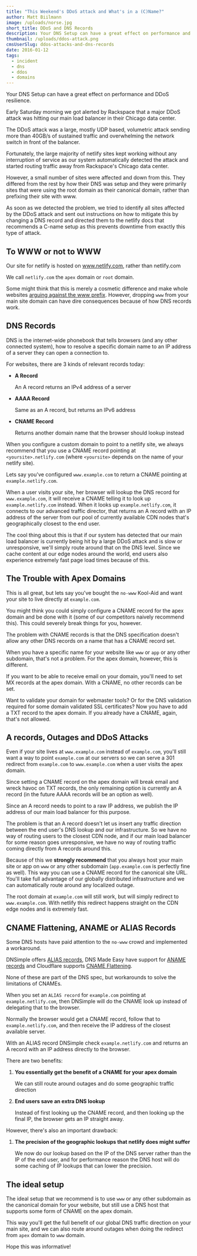 ```yaml
---
title: "This Weekend's DDoS attack and What's in a (C)Name?"
author: Matt Biilmann
image: /uploads/norse.jpg
short_title: DDoS and DNS Records
description: Your DNS Setup can have a great effect on performance and DDoS resilience.
thumbnail: /uploads/ddos-attack.png
cmsUserSlug: ddos-attacks-and-dns-records
date: 2016-01-12
tags:
  - incident
  - dns
  - ddos
  - domains
---
```


Your DNS Setup can have a great effect on performance and DDoS resilience.

Early Saturday morning we got alerted by Rackspace that a major DDoS attack was hitting our main load balancer in their Chicago data center.

The DDoS attack was a large, mostly UDP based, volumetric attack sending more than 40GB/s of sustained traffic and overwhelming the network switch in front of the balancer.

Fortunately, the large majority of netlify sites kept working without any interruption of service as our system automatically detected the attack and started routing traffic away from Rackspace's Chicago data center.

However, a small number of sites were affected and down from this. They differed from the rest by how their DNS was setup and they were primarily sites that were using the root domain as their canonical domain, rather than prefixing their site with www.

As soon as we detected the problem, we tried to identify all sites affected by the DDoS attack and sent out instructions on how to mitigate this by changing a DNS record and directed them to the netlify docs that recommends a C-name setup as this prevents downtime from exactly this type of attack.

## To WWW or not to WWW

Our site for netlify is hosted on www.netlify.com, rather than netlify.com

We call `netlify.com` the `apex` domain or `root` domain.

Some might think that this is merely a cosmetic difference and make whole websites [arguing against the www prefix](http://no-www.org/). However, dropping `www` from your main site  domain can have dire consequences because of how DNS records work.

<!-- excerpt -->

## DNS Records

DNS is the internet-wide phonebook that tells browsers (and any other connected system), how to resolve a specific domain name to an IP address of a server they can open a connection to.

For websites, there are 3 kinds of relevant records today:

* **A Record**

  An A record returns an IPv4 address of a server

* **AAAA Record**

  Same as an A record, but returns an IPv6 address

* **CNAME Record**

  Returns another domain name that the browser should lookup instead

When you configure a custom domain to point to a netlify site, we always recommend that you use a CNAME record pointing at `<yoursite>.netlify.com` (where `<yoursite>` depends on the name of your netlify site).

Lets say you've configured `www.example.com` to return a CNAME pointing at `example.netlify.com`.

When a user visits your site, her browser will lookup the DNS record for `www.example.com`, it will receive a CNAME telling it to look up `example.netlify.com` instead. When it looks up `example.netlify.com`, it connects to our advanced traffic director, that returns an A record with an IP address of the server from our pool of currently available CDN nodes that's geographically closest to the end user.

The cool thing about this is that if our system has detected that our main load balancer is currently being hit by a large DDoS attack and is slow or unresponsive, we'll simply route around that on the DNS level. Since we cache content at our edge nodes around the world, end users also experience extremely fast page load times because of this.

## The Trouble with Apex Domains

This is all great, but lets say you've bought the `no-www` Kool-Aid and want your site to live directly at `example.com`.

You might think you could simply configure a CNAME record for the apex domain and be done with it (some of our competitors naively recommend this). This could severely break things for you, however.

The problem with CNAME records is that the DNS specification doesn't allow any other DNS records on a name that has a CNAME record set.

When you have a specific name for your website like `www` or `app` or any other subdomain, that's not a problem. For the apex domain, however, this is different.

If you want to be able to receive email on your domain, you'll need to set MX records at the apex domain. With a CNAME, no other records can be set.

Want to validate your domain for webmaster tools? Or for the DNS validation required for some domain validated SSL certificates? Now you have to add a TXT record to the apex domain. If you already have a CNAME, again, that's not allowed.

## A records, Outages and DDoS Attacks

Even if your site lives at `www.example.com` instead of `example.com`, you'll still want a way to point `example.com` at our servers so we can serve a 301 redirect from `example.com` to `www.example.com` when a user visits the apex domain.

Since setting a CNAME record on the apex domain will break email and wreck havoc on TXT records, the only remaining option is currently an A record (in the future AAAA records will be an option as well).

Since an A record needs to point to a raw IP address, we publish the  IP address of our main load balancer for this purpose.

The problem is that an A record doesn't let us insert any traffic direction between the end user's DNS lookup and our infrastructure. So we have no way of routing users to the closest CDN node, and if our main load balancer for some reason goes unresponsive, we have no way of routing traffic coming directly from A records around this.

Because of this we **strongly recommend** that you always host your main site or app on `www` or any other subdomain (`app.example.com` is perfectly fine as well). This way you can use a CNAME record for the canonical site URL. You'll take full advantage of our globally distributed infrastructure and we can automatically route around any localized outage.

The root domain at `example.com` will still work, but will simply redirect to `www.example.com`. With netlify this redirect happens straight on the CDN edge nodes and is extremely fast.

## CNAME Flattening, ANAME or ALIAS Records

Some DNS hosts have paid attention to the `no-www` crowd and implemented a workaround.

DNSimple offers [ALIAS records](https://support.dnsimple.com/articles/alias-record/), DNS Made Easy have support for [ANAME records](http://www.dnsmadeeasy.com/services/anamerecords/) and Cloudflare supports [CNAME Flattening](https://support.cloudflare.com/hc/en-us/articles/200169056-CNAME-Flattening-RFC-compliant-support-for-CNAME-at-the-root).

None of these are part of the DNS spec, but workarounds to solve the limitations of CNAMEs.

When you set an `ALIAS record` for `example.com` pointing at `example.netlify.com`, then DNSimple will do the CNAME look up instead of delegating that to the browser.

Normally the browser would get a CNAME record, follow that to `example.netlify.com`, and then receive the IP address of the closest available server.

With an ALIAS record DNSimple check `example.netlify.com` and returns an A record with an IP address directly to the browser.

There are two benefits:

1. **You essentially get the benefit of a CNAME for your apex domain**

   We can still route around outages and do some geographic traffic direction

2. **End users save an extra DNS lookup**

   Instead of first looking up the CNAME record, and then looking up the final IP, the browser gets an IP   straight away.

However, there's also an important drawback:

1. **The precision of the geographic lookups that netlify does might suffer**

   We now do our lookup based on the IP of the DNS server rather than the IP of the end user, and for performance reason the DNS host will do some caching of IP lookups that can lower the precision.

## The ideal setup

The ideal setup that we recommend is to use `www` or any other subdomain as the canonical domain for your website, but still use a DNS host that supports some form of CNAME on the apex domain.

This way you'll get the full benefit of our global DNS traffic direction on your main site, and we can also route around outages when doing the redirect from `apex` domain to `www` domain.

Hope this was informative!
